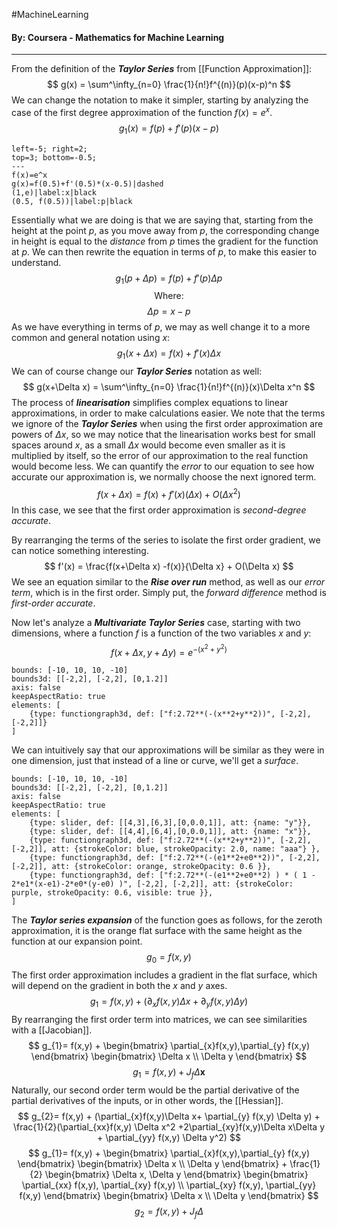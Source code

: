 #MachineLearning 
#### By: Coursera - Mathematics for Machine Learning 
---
From the definition of the ***Taylor Series*** from [[Function Approximation]]:
$$
g(x) = \sum^\infty_{n=0} \frac{1}{n!}f^{(n)}(p)(x-p)^n
$$
We can change the notation to make it simpler, starting by analyzing the case of the first degree approximation of the function $f(x) = e^x$.
$$
g_{1}(x)=f(p) + f'(p)(x-p)
$$

```desmos-graph
left=-5; right=2;
top=3; bottom=-0.5;
---
f(x)=e^x
g(x)=f(0.5)+f'(0.5)*(x-0.5)|dashed
(1,e)|label:x|black
(0.5, f(0.5))|label:p|black
```
Essentially what we are doing is that we are saying that, starting from the height at the point $p$, as you move away from $p$, the corresponding change in height is equal to the *distance* from $p$ times the gradient for the function at $p$. We can then rewrite the equation in terms of $p$, to make this easier to understand.
$$
g_{1}(p+\Delta p)=f(p) + f'(p)\Delta p
$$
$$\text{Where:}$$
$$\Delta p = x-p $$
As we have everything in terms of $p$, we may as well change it to a more common and general notation using $x$:
$$
g_{1}(x+\Delta x)=f(x) + f'(x)\Delta x
$$
We can of course change our ***Taylor Series*** notation as well:
$$
g(x+\Delta x) = \sum^\infty_{n=0} \frac{1}{n!}f^{(n)}(x)\Delta x^n
$$
The process of ***linearisation*** simplifies complex equations to linear approximations, in order to make calculations easier. We note that the terms we ignore of the ***Taylor Series*** when using the first order approximation are powers of $\Delta x$, so we may notice that the linearisation works best for small spaces around $x$, as a small $\Delta x$ would become even smaller as it is multiplied by itself, so the error of our approximation to the real function would become less. We can quantify the *error* to our equation to see how accurate our approximation is, we normally choose the next ignored term. $$ 
 f(x+\Delta x)= f(x) +f'(x)(\Delta x)+O(\Delta x^2)
 $$
In this case, we see that the first order approximation is *second-degree accurate*. 

By rearranging the terms of the series to isolate the first order gradient, we can notice something interesting.
$$
f'(x) =  \frac{f(x+\Delta x) -f(x)}{\Delta x} + O(\Delta x)
$$
We see an equation similar to the ***Rise over run*** method, as well as our *error term*, which is in the first order. Simply put, the *forward difference* method is *first-order accurate*.

Now let's analyze a ***Multivariate Taylor Series*** case, starting with two dimensions, where a function $f$ is a function of the two variables $x$ and $y$:
$$
f(x+\Delta x,y+\Delta y)=e^{-(x^2+y^2)}
$$
```graph
bounds: [-10, 10, 10, -10]
bounds3d: [[-2,2], [-2,2], [0,1.2]]
axis: false
keepAspectRatio: true
elements: [
	{type: functiongraph3d, def: ["f:2.72**(-(x**2+y**2))", [-2,2], [-2,2]]}
]
```

We can intuitively say that our approximations will be similar as they were in one dimension, just that instead of a line or curve, we'll get a *surface*.

```graph
bounds: [-10, 10, 10, -10]
bounds3d: [[-2,2], [-2,2], [0,1.2]]
axis: false
keepAspectRatio: true
elements: [
	{type: slider, def: [[4,3],[6,3],[0,0.0,1]], att: {name: "y"}},
	{type: slider, def: [[4,4],[6,4],[0,0.0,1]], att: {name: "x"}},
	{type: functiongraph3d, def: ["f:2.72**(-(x**2+y**2))", [-2,2], [-2,2]], att: {strokeColor: blue, strokeOpacity: 2.0, name: "aaa"} },
	{type: functiongraph3d, def: ["f:2.72**(-(e1**2+e0**2))", [-2,2], [-2,2]], att: {strokeColor: orange, strokeOpacity: 0.6 }},
	{type: functiongraph3d, def: ["f:2.72**(-(e1**2+e0**2) ) * ( 1 - 2*e1*(x-e1)-2*e0*(y-e0) )", [-2,2], [-2,2]], att: {strokeColor: purple, strokeOpacity: 0.6, visible: true }},
]
```

The ***Taylor series expansion*** of the function goes as follows, for the zeroth approximation, it is the orange flat surface with the same height as the function at our expansion point.
$$
g_{0}=f(x,y)
$$
The first order approximation includes a gradient in the flat surface, which will depend on the gradient in both the $x$ and $y$ axes. 
$$
g_{1}= f(x,y) + (\partial_{x}f(x,y)\Delta x+ \partial_{y} f(x,y) \Delta y)
$$
By rearranging the first order term into matrices, we can see similarities with a [[Jacobian]].
$$
g_{1}= f(x,y) + 
\begin{bmatrix}
\partial_{x}f(x,y),\partial_{y} f(x,y)
\end{bmatrix} \begin{bmatrix}
\Delta x \\
\Delta y
\end{bmatrix}
$$
$$
g_{1} = f(x,y) + J_{f} \Delta \pmb x 
$$
Naturally, our second order term would be the partial derivative of the partial derivatives of the inputs, or in other words, the [[Hessian]].
$$
g_{2}= f(x,y) + (\partial_{x}f(x,y)\Delta x+ \partial_{y} f(x,y) \Delta y) +
\frac{1}{2}(\partial_{xx}f(x,y) \Delta x^2 +2\partial_{xy}f(x,y)\Delta x\Delta y + \partial_{yy} f(x,y) \Delta y^2)
$$
$$
g_{1}= f(x,y) + 
\begin{bmatrix}
\partial_{x}f(x,y),\partial_{y} f(x,y)
\end{bmatrix} \begin{bmatrix}
\Delta x \\
\Delta y
\end{bmatrix} + \frac{1}{2} \begin{bmatrix}
\Delta x, \Delta y
\end{bmatrix} \begin{bmatrix}
\partial_{xx} f(x,y), \partial_{xy} f(x,y) \\
\partial_{xy} f(x,y), \partial_{yy} f(x,y)
\end{bmatrix} \begin{bmatrix}
\Delta x \\
\Delta y
\end{bmatrix} 
$$
$$
g_{2} = f(x,y) + J_{f}\Delta 
$$
